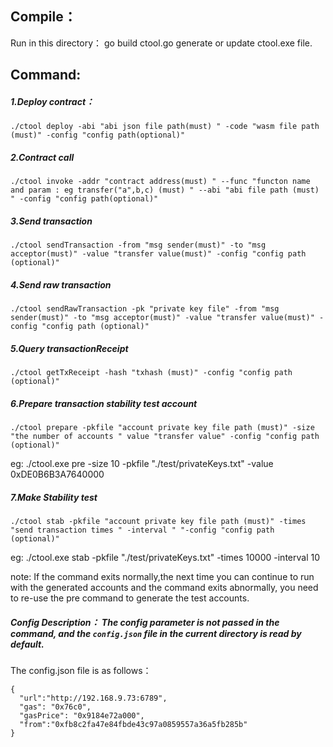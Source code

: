 ## Compile：

Run in this directory： go build ctool.go generate or update ctool.exe file.

## Command:

##### 1.Deploy contract：
```
./ctool deploy -abi "abi json file path(must) " -code "wasm file path (must)" -config "config path(optional)"
```
##### 2.Contract call
```
./ctool invoke -addr "contract address(must) " --func "functon name and param : eg transfer("a",b,c) (must) " --abi "abi file path (must) " -config "config path(optional)"
```
##### 3.Send transaction
```
./ctool sendTransaction -from "msg sender(must)" -to "msg acceptor(must)" -value "transfer value(must)" -config "config path (optional)"
```
##### 4.Send raw transaction
```
./ctool sendRawTransaction -pk "private key file" -from "msg sender(must)" -to "msg acceptor(must)" -value "transfer value(must)" -config "config path (optional)"
```
##### 5.Query transactionReceipt
```
./ctool getTxReceipt -hash "txhash (must)" -config "config path (optional)"
```
##### 6.Prepare transaction stability test account
```
./ctool prepare -pkfile "account private key file path (must)" -size "the number of accounts " value "transfer value" -config "config path (optional)"
```

eg: ./ctool.exe pre -size 10 -pkfile "./test/privateKeys.txt" -value 0xDE0B6B3A7640000

##### 7.Make Stability test
```
./ctool stab -pkfile "account private key file path (must)" -times "send transaction times " -interval " "-config "config path (optional)"
```

eg:  ./ctool.exe stab -pkfile "./test/privateKeys.txt" -times 10000 -interval 10

note: If the command exits normally,the next time you can continue to run with the generated accounts and the command exits abnormally, you need to re-use the pre command to generate the test accounts.

##### Config Description： The config parameter is not passed in the command, and the `config.json` file in the current directory is read by default.

The config.json file is as follows：

```
{
  "url":"http://192.168.9.73:6789",
  "gas": "0x76c0",
  "gasPrice": "0x9184e72a000",
  "from":"0xfb8c2fa47e84fbde43c97a0859557a36a5fb285b"
}
```


